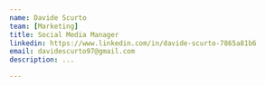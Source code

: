 ```yaml
---
name: Davide Scurto
team: [Marketing]
title: Social Media Manager
linkedin: https://www.linkedin.com/in/davide-scurto-7865a81b6
email: davidescurto97@gmail.com
description: ...

---
```

